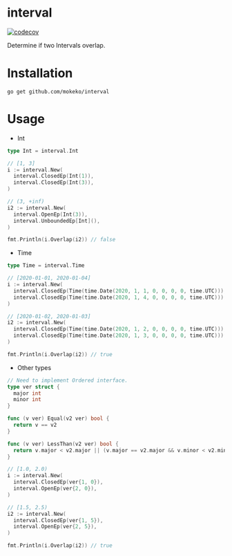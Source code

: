 # interval

[![codecov](https://codecov.io/gh/mokeko/interval/branch/main/graph/badge.svg?token=G8EH1PG5V4)](https://codecov.io/gh/mokeko/interval)

Determine if two Intervals overlap.

# Installation

`go get github.com/mokeko/interval`

# Usage

- Int

```go
type Int = interval.Int

// [1, 3]
i := interval.New(
  interval.ClosedEp(Int(1)),
  interval.ClosedEp(Int(3)),
)

// (3, +inf)
i2 := interval.New(
  interval.OpenEp(Int(3)),
  interval.UnboundedEp[Int](),
)

fmt.Println(i.Overlap(i2)) // false
```
- Time
```go
type Time = interval.Time

// [2020-01-01, 2020-01-04]
i := interval.New(
  interval.ClosedEp(Time(time.Date(2020, 1, 1, 0, 0, 0, 0, time.UTC))),
  interval.ClosedEp(Time(time.Date(2020, 1, 4, 0, 0, 0, 0, time.UTC))),
)

// [2020-01-02, 2020-01-03]
i2 := interval.New(
  interval.ClosedEp(Time(time.Date(2020, 1, 2, 0, 0, 0, 0, time.UTC))),
  interval.ClosedEp(Time(time.Date(2020, 1, 3, 0, 0, 0, 0, time.UTC))),
)

fmt.Println(i.Overlap(i2)) // true
```
- Other types
```go
// Need to implement Ordered interface.
type ver struct {
  major int
  minor int
}

func (v ver) Equal(v2 ver) bool {
  return v == v2
}

func (v ver) LessThan(v2 ver) bool {
  return v.major < v2.major || (v.major == v2.major && v.minor < v2.minor)
}
```
```go
// [1.0, 2.0)
i := interval.New(
  interval.ClosedEp(ver{1, 0}),
  interval.OpenEp(ver{2, 0}),
)

// [1.5, 2.5)
i2 := interval.New(
  interval.ClosedEp(ver{1, 5}),
  interval.OpenEp(ver{2, 5}),
)

fmt.Println(i.Overlap(i2)) // true
```
